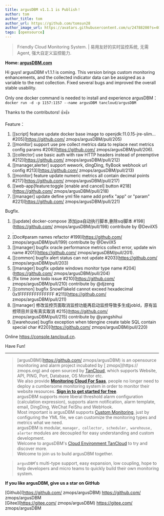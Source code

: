 ```yaml
---
title: argusDBM v1.1.1 is Publish！   
author: tom  
author_title: tom   
author_url: https://github.com/tomsun28  
author_image_url: https://avatars.githubusercontent.com/u/24788200?s=400&v=4  
tags: [opensource]  
---
```


> Friendly Cloud Monitoring System. | 易用友好的实时监控系统, 无需Agent, 强大自定义监控能力.

**Home: [argusDBM.com](https://argusDBM.com)**  

Hi guys! argusDBM v1.1.1 is coming. This version brings custom monitoring enhancements, and the collected indicator data can be assigned as a variable to the next collection. Fixed several bugs and improved the overall stable usability.

Only one docker command is needed to install and experience argusDBM：
`docker run -d -p 1157:1157 --name argusDBM tancloud/argusDBM`

Thanks to the contributors! 👍👍

Feature：

1. [[script] feature update docker base image to openjdk:11.0.15-jre-slim… #205](https://github.com/ zmops/argusDBM/pull/205)
2. [[monitor] support use pre collect metrics data to replace next metrics config params #206](https://github.com/ zmops/argusDBM/pull/206).
3. [[collector] use basic auth with raw HTTP headers instead of preemptive #212](https://github.com/ zmops/argusDBM/pull/212)
4. [[manager,alerter] support wework, dingDing, flyBook webhook url config #213](https://github.com/ zmops/argusDBM/pull/213)
5.  [[monitor] feature update numeric metrics all contain decimal points #217](https://github.com/ zmops/argusDBM/pull/217)
6. [[web-app]feature:toggle [enable and cancel] button #218](https://github.com/ zmops/argusDBM/pull/218)
7. [[manager] update define yml file name add prefix "app" or "param" #221](https://github.com/ zmops/argusDBM/pull/221)

Bugfix.

1. [[update] docker-compose 添加jpa自动执行脚本,删除sql脚本 #198](https://github.com/ zmops/argusDBM/pull/198) contribute by @DevilX5  .
2. [Doc#param names refactor #199](https://github.com/ zmops/argusDBM/pull/199) contribute by @DevilX5
3. [[manager] bugfix oracle performance metrics collect error, update win name #201](https://github.com/ zmops/argusDBM/pull/201).
4. [[common] bugfix alert status can not update #203](https://github.com/ zmops/argusDBM/pull/203)
5. [[manager] bugfix update windows monitor type name #204](https://github.com/ zmops/argusDBM/pull/204)
6. [fix time zone todo issue #210](https://github.com/ zmops/argusDBM/pull/210) contribute by @djzeng
8. [[common] bugfix SnowFlakeId cannot exceed hexadecimal 0x1FFFFFFFFFFFFFF #211](https://github.com/ zmops/argusDBM/pull/211)
9. [[manager] 修改监控页面取消监控功能再启动监控导致多生成jobId，原有监控项目并没有真实取消 #215](https://github.com/ zmops/argusDBM/pull/215) contribute by @yangshihui
10. [[warehouse] bugfix exception when tdengine create table SQL contain special char #220](https://github.com/ zmops/argusDBM/pull/220)

Online https://console.tancloud.cn.

Have Fun!

----    

> [argusDBM](https://github.com/ zmops/argusDBM) is an opensource monitoring and alarm project incubated by [ zmops](https:// zmops.org) and open sourced by [TanCloud](https://tancloud.cn), which supports Website, API, PING, Port, Database, OS Monitor etc.        
> We also provide **[Monitoring Cloud For Saas](https://console.tancloud.cn)**, people no longer need to deploy a cumbersome monitoring system in order to monitor their website resources. **[Sign in to get started for free](https://console.tancloud.cn)**.   
> argusDBM supports more liberal threshold alarm configuration (calculation expression), supports alarm notification, alarm template, email, DingDing, WeChat FeiShu and WebHook.    
> Most important is argusDBM supports [Custom Monitoring](https://argusDBM.com/docs/advanced/extend-point), just by configuring the YML file, we can customize the monitoring types and metrics what we need.      
> argusDBM is modular, `manager, collector, scheduler, warehouse, alerter` modules are decoupled for easy understanding and custom development.  
> Welcome to argusDBM's [Cloud Environment TanCloud](https://console.tancloud.cn) to try and discover more.    
> Welcome to join us to build argusDBM together.

> `argusDBM`'s multi-type support, easy expansion, low coupling, hope to help developers and micro teams to quickly build their own monitoring system.

**If you like argusDBM, give us a star on GitHub**

[Github](https://github.com/ zmops/argusDBM) https://github.com/ zmops/argusDBM      
[Gitee](https://gitee.com/ zmops/argusDBM) https://gitee.com/ zmops/argusDBM

